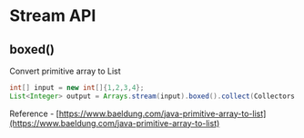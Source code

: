 # Stream API

## boxed()
Convert primitive array to List
```java
int[] input = new int[]{1,2,3,4};
List<Integer> output = Arrays.stream(input).boxed().collect(Collectors.toList());
```
Reference - [https://www.baeldung.com/java-primitive-array-to-list](https://www.baeldung.com/java-primitive-array-to-list)